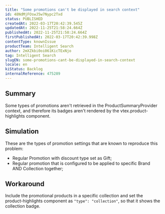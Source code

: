 ```yaml
---
title: "Some promotions can't be displayed in search context"
id: 48NdMjFOswJ5w7Nypc2Txd
status: PUBLISHED
createdAt: 2022-03-17T20:42:39.545Z
updatedAt: 2022-11-25T21:58:24.664Z
publishedAt: 2022-11-25T21:58:24.664Z
firstPublishedAt: 2022-03-17T20:42:39.998Z
contentType: knownIssue
productTeam: Intelligent Search
author: 2mXZkbi0oi061KicTExNjo
tag: Intelligent Search
slugEN: some-promotions-cant-be-displayed-in-search-context
locale: en
kiStatus: Backlog
internalReference: 475289
---
```


## Summary


Some types of promotions aren't retrieved in the ProductSummaryProvider context, and therefore its badges aren't rendered by the vtex.product-highlights component.



## Simulation


These are the types of promotion settings that are known to reproduce this problem:


- Regular Promotion with discount type set as Gift;
- Regular promotion that is configured to be applied to specific Brand AND Collection together;



## Workaround


Include the promotional products in a specific collection and set the product-highlights component as `"type": "collection"`, so that it shows the collection badge.

